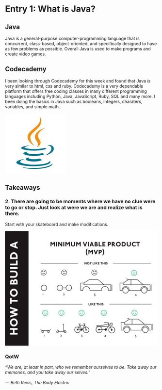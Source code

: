 # Entry 1: What is Java?

## Java
Java is a general-purpose computer-programming language that is concurrent, class-based, object-oriented, and specifically designed to have as few problems as possible. Overall Java is used to make programs and create video games.

## Codecademy
I been looking through Codecademy for this week and found that Java *is* very similar to html, css and ruby. Codecademy is a very dependable platform that offers free coding classes in many different programming languages including Python, Java, JavaScript, Ruby, SQL and many more. I been doing the basics in Java such as booleans, integers, charaters, variables, and simple math. 

<img src="../images/java.jpg"/>





## Takeaways

### 2. There are going to be moments where we have no clue were to go or stop. Just look at were we are and realize what is there.

Start with your skateboard and make modifications.

<img src="../images/mvp.png"/>

### QotW

*“We are, at least in part, who we remember ourselves to be. Take away our memories, and you take away our selves.” 
<br><br>
― Beth Revis, The Body Electric*